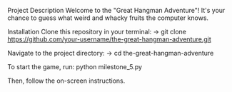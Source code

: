 Project Description
Welcome to the "Great Hangman Adventure"! It's your chance to guess what weird and whacky fruits the computer knows.

Installation
Clone this repository in your terminal:
-> git clone https://github.com/your-username/the-great-hangman-adventure.git

Navigate to the project directory:
-> cd the-great-hangman-adventure

To start the game, run:
python milestone_5.py

Then, follow the on-screen instructions.
